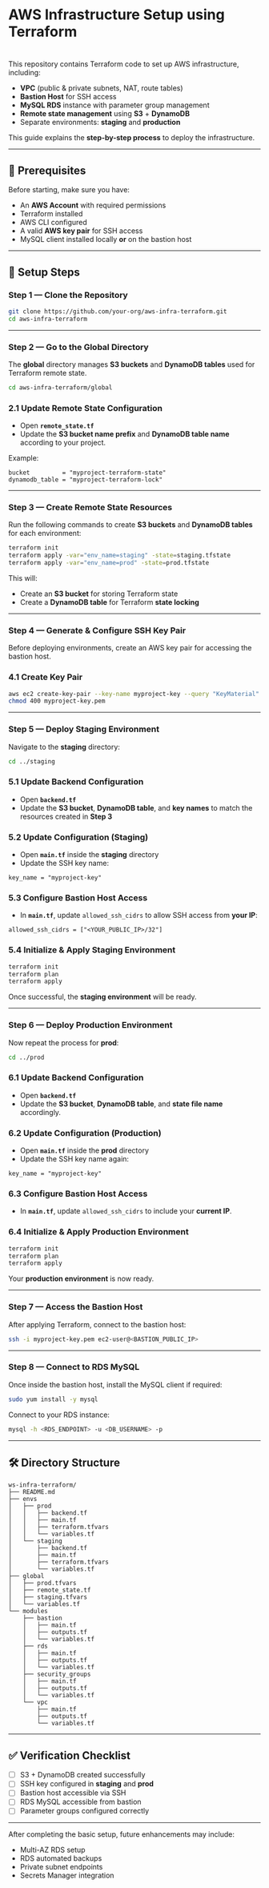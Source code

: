 # AWS Infrastructure Setup using Terraform

# 

This repository contains Terraform code to set up AWS infrastructure, including:

- **VPC** (public & private subnets, NAT, route tables)
- **Bastion Host** for SSH access
- **MySQL RDS** instance with parameter group management
- **Remote state management** using **S3** + **DynamoDB**
- Separate environments: **staging** and **production**

This guide explains the **step-by-step process** to deploy the infrastructure.

---

## **📌 Prerequisites**

Before starting, make sure you have:

- An **AWS Account** with required permissions
- Terraform installed
- AWS CLI configured
- A valid **AWS key pair** for SSH access
- MySQL client installed locally **or** on the bastion host

---

## **🚀 Setup Steps**

### **Step 1 — Clone the Repository**

```bash
git clone https://github.com/your-org/aws-infra-terraform.git
cd aws-infra-terraform

```

---

### **Step 2 — Go to the Global Directory**

The **global** directory manages **S3 buckets** and **DynamoDB tables** used for Terraform remote state.

```bash
cd aws-infra-terraform/global

```

### **2.1 Update Remote State Configuration**

- Open **`remote_state.tf`**
- Update the **S3 bucket name prefix** and **DynamoDB table name** according to your project.

Example:

```hcl
bucket         = "myproject-terraform-state"
dynamodb_table = "myproject-terraform-lock"

```

---

### **Step 3 — Create Remote State Resources**

Run the following commands to create **S3 buckets** and **DynamoDB tables** for each environment:

```bash
terraform init
terraform apply -var="env_name=staging" -state=staging.tfstate
terraform apply -var="env_name=prod" -state=prod.tfstate

```

This will:

- Create an **S3 bucket** for storing Terraform state
- Create a **DynamoDB table** for Terraform **state locking**

---

### **Step 4 — Generate & Configure SSH Key Pair**

Before deploying environments, create an AWS key pair for accessing the bastion host.

### **4.1 Create Key Pair**

```bash
aws ec2 create-key-pair --key-name myproject-key --query "KeyMaterial" --output text > myproject-key.pem
chmod 400 myproject-key.pem

```

---

### **Step 5 — Deploy Staging Environment**

Navigate to the **staging** directory:

```bash
cd ../staging

```

### **5.1 Update Backend Configuration**

- Open **`backend.tf`**
- Update the **S3 bucket**, **DynamoDB table**, and **key names** to match the resources created in **Step 3**

### **5.2 Update Configuration (Staging)**

- Open **`main.tf`** inside the **staging** directory
- Update the SSH key name:

```hcl
key_name = "myproject-key"

```

### **5.3 Configure Bastion Host Access**

- In **`main.tf`**, update `allowed_ssh_cidrs` to allow SSH access from **your IP**:

```hcl
allowed_ssh_cidrs = ["<YOUR_PUBLIC_IP>/32"]

```

### **5.4 Initialize & Apply Staging Environment**

```bash
terraform init
terraform plan
terraform apply

```

Once successful, the **staging environment** will be ready.

---

### **Step 6 — Deploy Production Environment**

Now repeat the process for **prod**:

```bash
cd ../prod

```

### **6.1 Update Backend Configuration**

- Open **`backend.tf`**
- Update the **S3 bucket**, **DynamoDB table**, and **state file name** accordingly.

### **6.2 Update Configuration (Production)**

- Open **`main.tf`** inside the **prod** directory
- Update the SSH key name again:

```hcl
key_name = "myproject-key"

```

### **6.3 Configure Bastion Host Access**

- In **`main.tf`**, update `allowed_ssh_cidrs` to include your **current IP**.

### **6.4 Initialize & Apply Production Environment**

```bash
terraform init
terraform plan
terraform apply

```

Your **production environment** is now ready.

---

### **Step 7 — Access the Bastion Host**

After applying Terraform, connect to the bastion host:

```bash
ssh -i myproject-key.pem ec2-user@<BASTION_PUBLIC_IP>

```

---

### **Step 8 — Connect to RDS MySQL**

Once inside the bastion host, install the MySQL client if required:

```bash
sudo yum install -y mysql

```

Connect to your RDS instance:

```bash
mysql -h <RDS_ENDPOINT> -u <DB_USERNAME> -p

```

---

## **🛠️ Directory Structure**

```
ws-infra-terraform/
├── README.md
├── envs
│   ├── prod
│   │   ├── backend.tf
│   │   ├── main.tf
│   │   ├── terraform.tfvars
│   │   └── variables.tf
│   └── staging
│       ├── backend.tf
│       ├── main.tf
│       ├── terraform.tfvars
│       └── variables.tf
├── global
│   ├── prod.tfvars
│   ├── remote_state.tf
│   ├── staging.tfvars
│   └── variables.tf
└── modules
    ├── bastion
    │   ├── main.tf
    │   ├── outputs.tf
    │   └── variables.tf
    ├── rds
    │   ├── main.tf
    │   ├── outputs.tf
    │   └── variables.tf
    ├── security_groups
    │   ├── main.tf
    │   ├── outputs.tf
    │   └── variables.tf
    └── vpc
        ├── main.tf
        ├── outputs.tf
        └── variables.tf

```

---

## **✅ Verification Checklist**

- [ ]  S3 + DynamoDB created successfully
- [ ]  SSH key configured in **staging** and **prod**
- [ ]  Bastion host accessible via SSH
- [ ]  RDS MySQL accessible from bastion
- [ ]  Parameter groups configured correctly

---


After completing the basic setup, future enhancements may include:

- Multi-AZ RDS setup
- RDS automated backups
- Private subnet endpoints
- Secrets Manager integration
